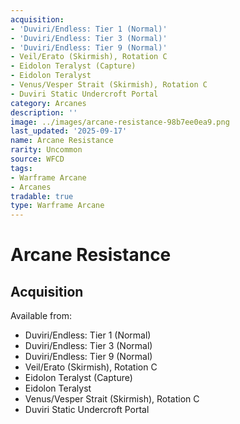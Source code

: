 ```yaml
---
acquisition:
- 'Duviri/Endless: Tier 1 (Normal)'
- 'Duviri/Endless: Tier 3 (Normal)'
- 'Duviri/Endless: Tier 9 (Normal)'
- Veil/Erato (Skirmish), Rotation C
- Eidolon Teralyst (Capture)
- Eidolon Teralyst
- Venus/Vesper Strait (Skirmish), Rotation C
- Duviri Static Undercroft Portal
category: Arcanes
description: ''
image: ../images/arcane-resistance-98b7ee0ea9.png
last_updated: '2025-09-17'
name: Arcane Resistance
rarity: Uncommon
source: WFCD
tags:
- Warframe Arcane
- Arcanes
tradable: true
type: Warframe Arcane
---
```


# Arcane Resistance

## Acquisition

Available from:
- Duviri/Endless: Tier 1 (Normal)
- Duviri/Endless: Tier 3 (Normal)
- Duviri/Endless: Tier 9 (Normal)
- Veil/Erato (Skirmish), Rotation C
- Eidolon Teralyst (Capture)
- Eidolon Teralyst
- Venus/Vesper Strait (Skirmish), Rotation C
- Duviri Static Undercroft Portal

